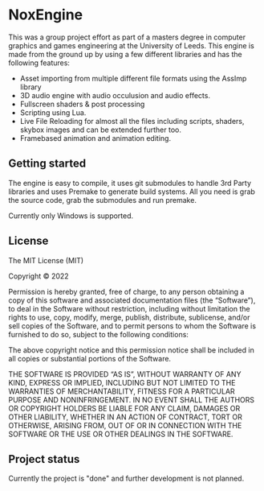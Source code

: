 # NoxEngine
This was a group project effort as part of a masters degree in computer graphics and games engineering at the University of Leeds.
This engine is made from the ground up by using a few different libraries and has the following features:

- Asset importing from multiple different file formats using the AssImp library
- 3D audio engine with audio occulusion and audio effects.
- Fullscreen shaders & post processing
- Scripting using Lua.
- Live File Reloading for almost all the files including scripts, shaders, skybox images and can be extended further too.
- Framebased animation and animation editing.

## Getting started

The engine is easy to compile, it uses git submodules to handle 3rd Party libraries and uses Premake to generate build systems.
All you need is grab the source code, grab the submodules and run premake.

Currently only Windows is supported.


## License
 The MIT License (MIT)

Copyright © 2022 <copyright holders>

Permission is hereby granted, free of charge, to any person obtaining a copy of this software and associated documentation files (the “Software”), to deal in the Software without restriction, including without limitation the rights to use, copy, modify, merge, publish, distribute, sublicense, and/or sell copies of the Software, and to permit persons to whom the Software is furnished to do so, subject to the following conditions:

The above copyright notice and this permission notice shall be included in all copies or substantial portions of the Software.

THE SOFTWARE IS PROVIDED “AS IS”, WITHOUT WARRANTY OF ANY KIND, EXPRESS OR IMPLIED, INCLUDING BUT NOT LIMITED TO THE WARRANTIES OF MERCHANTABILITY, FITNESS FOR A PARTICULAR PURPOSE AND NONINFRINGEMENT. IN NO EVENT SHALL THE AUTHORS OR COPYRIGHT HOLDERS BE LIABLE FOR ANY CLAIM, DAMAGES OR OTHER LIABILITY, WHETHER IN AN ACTION OF CONTRACT, TORT OR OTHERWISE, ARISING FROM, OUT OF OR IN CONNECTION WITH THE SOFTWARE OR THE USE OR OTHER DEALINGS IN THE SOFTWARE.


## Project status
Currently the project is "done" and further development is not planned.
